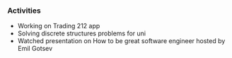 ### Activities
- Working on Trading 212 app
- Solving discrete structures problems for uni
- Watched presentation on How to be great software engineer hosted by Emil Gotsev